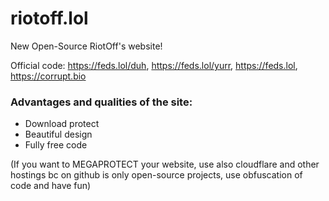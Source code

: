 # riotoff.lol
New Open-Source RiotOff's website!

Official code: https://feds.lol/duh, https://feds.lol/yurr, https://feds.lol, https://corrupt.bio

### Advantages and qualities of the site:
- Download protect
- Beautiful design
- Fully free code

(If you want to MEGAPROTECT your website, use also cloudflare and other hostings bc on github is only open-source projects, use obfuscation of code and have fun)
